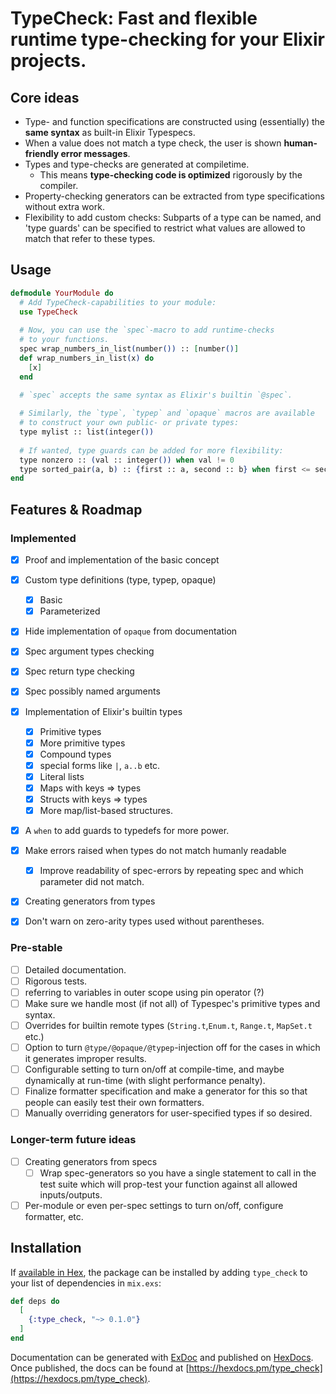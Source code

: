 # TypeCheck: Fast and flexible runtime type-checking for your Elixir projects.


## Core ideas

- Type- and function specifications are constructed using (essentially) the **same syntax** as built-in Elixir Typespecs.
- When a value does not match a type check, the user is shown **human-friendly error messages**.
- Types and type-checks are generated at compiletime.
  - This means **type-checking code is optimized** rigorously by the compiler.
- Property-checking generators can be extracted from type specifications without extra work.
- Flexibility to add custom checks: Subparts of a type can be named, and 'type guards' can be specified to restrict what values are allowed to match that refer to these types.


## Usage

```elixir
defmodule YourModule do
  # Add TypeCheck-capabilities to your module:
  use TypeCheck
  
  # Now, you can use the `spec`-macro to add runtime-checks
  # to your functions.
  spec wrap_numbers_in_list(number()) :: [number()]
  def wrap_numbers_in_list(x) do
    [x]
  end
  
  # `spec` accepts the same syntax as Elixir's builtin `@spec`.

  # Similarly, the `type`, `typep` and `opaque` macros are available
  # to construct your own public- or private types:
  type mylist :: list(integer())
  
  # If wanted, type guards can be added for more flexibility:
  type nonzero :: (val :: integer()) when val != 0
  type sorted_pair(a, b) :: {first :: a, second :: b} when first <= second
end
```

## Features & Roadmap


### Implemented

- [x] Proof and implementation of the basic concept
- [x] Custom type definitions (type, typep, opaque)
  - [x] Basic
  - [x] Parameterized
- [x] Hide implementation of `opaque` from documentation
- [x] Spec argument types checking
- [x] Spec return type checking
- [x] Spec possibly named arguments
- [x] Implementation of Elixir's builtin types
  - [x] Primitive types
  - [x] More primitive types
  - [x] Compound types
  - [x] special forms like `|`, `a..b` etc.
  - [x] Literal lists
  - [x] Maps with keys => types
  - [x] Structs with keys => types
  - [x] More map/list-based structures.
- [x] A `when` to add guards to typedefs for more power.
- [x] Make errors raised when types do not match humanly readable
  - [x] Improve readability of spec-errors by repeating spec and which parameter did not match.
- [x] Creating generators from types
- [x] Don't warn on zero-arity types used without parentheses.


### Pre-stable

- [ ] Detailed documentation.
- [ ] Rigorous tests.
- [ ] referring to variables in outer scope using pin operator (?)
- [ ] Make sure we handle most (if not all) of Typespec's primitive types and syntax.
- [ ] Overrides for builtin remote types (`String.t`,`Enum.t`, `Range.t`, `MapSet.t` etc.)
- [ ] Option to turn `@type/@opaque/@typep`-injection off for the cases in which it generates improper results.
- [ ] Configurable setting to turn on/off at compile-time, and maybe dynamically at run-time (with slight performance penalty).
- [ ] Finalize formatter specification and make a generator for this so that people can easily test their own formatters.
- [ ] Manually overriding generators for user-specified types if so desired.

### Longer-term future ideas

- [ ] Creating generators from specs
  - [ ] Wrap spec-generators so you have a single statement to call in the test suite which will prop-test your function against all allowed inputs/outputs.
- [ ] Per-module or even per-spec settings to turn on/off, configure formatter, etc.

## Installation

If [available in Hex](https://hex.pm/docs/publish), the package can be installed
by adding `type_check` to your list of dependencies in `mix.exs`:

```elixir
def deps do
  [
    {:type_check, "~> 0.1.0"}
  ]
end
```

Documentation can be generated with [ExDoc](https://github.com/elixir-lang/ex_doc)
and published on [HexDocs](https://hexdocs.pm). Once published, the docs can
be found at [https://hexdocs.pm/type_check](https://hexdocs.pm/type_check).

